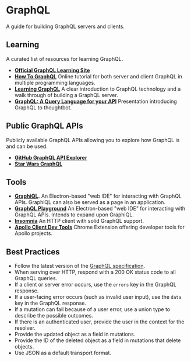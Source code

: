 # GraphQL

A guide for building GraphQL servers and clients.


## Learning

A curated list of resources for learning GraphQL.

- **[Official GraphQL Learning Site](https://graphql.org/learn/)**
- **[How To GraphQL](https://www.howtographql.com/)** Online tutorial for both
  server and client GraphQL in multiple programming languages.
- **[Learning GraphQL](http://shop.oreilly.com/product/0636920137269.do)** A
  clear introduction to GraphQL technology and a walk through of building a
  GraphQL server.
- **[GraphQL: A Query Language for your
  API](https://www.dropbox.com/s/svqe68hpdiixf0g/presentation.pdf?dl=0)**
  Presentation introducing GraphQL to thoughtbot.

## Public GraphQL APIs

Publicly available GraphQL APIs allowing you to explore how GraphQL is and can
be used.

- **[GitHub GraphQL API Explorer](https://developer.github.com/v4/explorer/)**
- **[Star Wars GraphQL](https://graphql.org/swapi-graphql/)**

## Tools

- **[GraphiQL](https://github.com/graphql/graphiql).** An Electron-based "web
  IDE" for interacting with GraphQL APIs. GraphiQL can also be served as a page
  in an application.
- **[GraphQL Playground](https://github.com/prisma/graphql-playground)** An
  Electron-based "web IDE" for interacting with GraphQL APIs. Intends to expand
  upon GraphiQL.
- **[Insomnia](https://insomnia.rest/)** An HTTP client with solid GraphQL
  support.
- **[Apollo Client Dev
  Tools](https://www.apollographql.com/docs/react/features/developer-tooling)**
  Chrome Extension offering developer tools for Apollo projects.

## Best Practices

* Follow the latest version of the [GraphQL specification].
* When serving over HTTP, respond with a 200 OK status code to all GraphQL
  queries.
* If a client or server error occurs, use the `errors` key in the GraphQL
  response.
* If a user-facing error occurs (such as invalid user input), use the `data` key
  in the GraphQL response.
* If a mutation can fail because of a user error, use a union type to describe
  the possible outcomes.
* If there is an authenticated user, provide the user in the context for the
  resolver.
* Provide the updated object as a field in mutations.
* Provide the ID of the deleted object as a field in mutations that delete
  objects.
* Use JSON as a default transport format.

[GraphQL specification]: https://graphql.github.io/graphql-spec/
